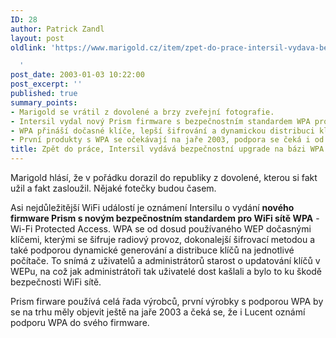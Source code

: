 ```yaml
---
ID: 28
author: Patrick Zandl
layout: post
oldlink: 'https://www.marigold.cz/item/zpet-do-prace-intersil-vydava-bezpecnostni-upgrade-na-bazi-wpa

  '
post_date: 2003-01-03 10:22:00
post_excerpt: ''
published: true
summary_points:
- Marigold se vrátil z dovolené a brzy zveřejní fotografie.
- Intersil vydal nový Prism firmware s bezpečnostním standardem WPA pro WiFi.
- WPA přináší dočasné klíče, lepší šifrování a dynamickou distribuci klíčů.
- První produkty s WPA se očekávají na jaře 2003, podpora se čeká i od Lucentu.
title: Zpět do práce, Intersil vydává bezpečnostní upgrade na bázi WPA
---
```


<p>
Marigold hlásí, že v pořádku dorazil do republiky z dovolené, kterou si fakt užil a fakt zasloužil. Nějaké fotečky budou časem. </p>

<p>
Asi nejdůležitější WiFi událostí je oznámení Intersilu o vydání <STRONG>nového firmware Prism s novým bezpečnostním standardem pro WiFi sítě WPA</STRONG> - Wi-Fi Protected Access. WPA se od dosud používaného WEP dočasnými klíčemi, kterými se šifruje radiový provoz, dokonalejší šifrovací metodou a také podporou dynamické generování a distribuce klíčů na jednotlivé počítače. To snímá z uživatelů a administrátorů starost o updatování klíčů v WEPu, na což jak administrátoři tak uživatelé dost kašlali a bylo to ku škodě bezpečnosti WiFi sítě. </p>

<p>
Prism firware používá celá řada výrobců, první výrobky s podporou WPA by se na trhu měly objevit ještě na jaře 2003 a čeká se, že i Lucent oznámí podporu WPA do svého firmware. </p>